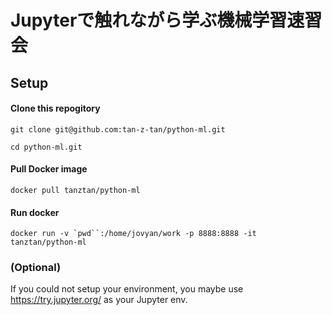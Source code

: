 # Jupyterで触れながら学ぶ機械学習速習会


## Setup

#### Clone this repogitory
`git clone git@github.com:tan-z-tan/python-ml.git`

`cd python-ml.git`

#### Pull Docker image
`docker pull tanztan/python-ml`

#### Run docker
```
docker run -v `pwd``:/home/jovyan/work -p 8888:8888 -it tanztan/python-ml
```

### (Optional)
If you could not setup your environment, you maybe use https://try.jupyter.org/ as your Jupyter env.
